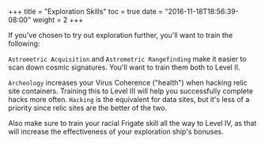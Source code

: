 +++
title = "Exploration Skills"
toc = true
date = "2016-11-18T18:56:39-08:00"
weight = 2
+++

If you've chosen to try out exploration further, you'll want to train the following:

`Astrometric Acquisition` and `Astrometric Rangefinding` make it easier to
scan down cosmic signatures. You'll want to train them both to Level II.

`Archeology` increases your Virus Coherence ("health") when hacking relic
site containers. Training this to Level III will help you successfully
complete hacks more often. `Hacking` is the equivalent for data sites,
but it's less of a priority since relic sites are the better of the two.

Also make sure to train your racial Frigate skill all the way to Level IV,
as that will increase the effectiveness of your exploration ship's bonuses.

